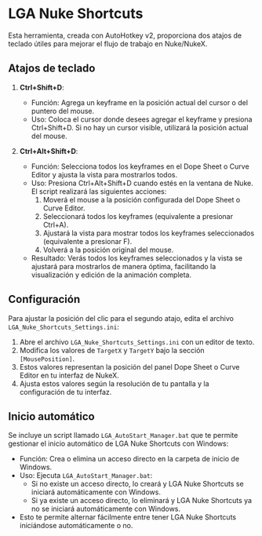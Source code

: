# LGA Nuke Shortcuts

Esta herramienta, creada con AutoHotkey v2, proporciona dos atajos de teclado útiles para mejorar el flujo de trabajo en Nuke/NukeX.

## Atajos de teclado

1. **Ctrl+Shift+D**: 
   - Función: Agrega un keyframe en la posición actual del cursor o del puntero del mouse.
   - Uso: Coloca el cursor donde desees agregar el keyframe y presiona Ctrl+Shift+D. Si no hay un cursor visible, utilizará la posición actual del mouse.

2. **Ctrl+Alt+Shift+D**: 
   - Función: Selecciona todos los keyframes en el Dope Sheet o Curve Editor y ajusta la vista para mostrarlos todos.
   - Uso: Presiona Ctrl+Alt+Shift+D cuando estés en la ventana de Nuke. El script realizará las siguientes acciones:
     1. Moverá el mouse a la posición configurada del Dope Sheet o Curve Editor.
     2. Seleccionará todos los keyframes (equivalente a presionar Ctrl+A).
     3. Ajustará la vista para mostrar todos los keyframes seleccionados (equivalente a presionar F).
     4. Volverá a la posición original del mouse.
   - Resultado: Verás todos los keyframes seleccionados y la vista se ajustará para mostrarlos de manera óptima, facilitando la visualización y edición de la animación completa.

## Configuración

Para ajustar la posición del clic para el segundo atajo, edita el archivo `LGA_Nuke_Shortcuts_Settings.ini`:

1. Abre el archivo `LGA_Nuke_Shortcuts_Settings.ini` con un editor de texto.
2. Modifica los valores de `TargetX` y `TargetY` bajo la sección `[MousePosition]`.
3. Estos valores representan la posición del panel Dope Sheet o Curve Editor en tu interfaz de NukeX.
4. Ajusta estos valores según la resolución de tu pantalla y la configuración de tu interfaz.

## Inicio automático

Se incluye un script llamado `LGA_AutoStart_Manager.bat` que te permite gestionar el inicio automático de LGA Nuke Shortcuts con Windows:

- Función: Crea o elimina un acceso directo en la carpeta de inicio de Windows.
- Uso: Ejecuta `LGA_AutoStart_Manager.bat`:
  - Si no existe un acceso directo, lo creará y LGA Nuke Shortcuts se iniciará automáticamente con Windows.
  - Si ya existe un acceso directo, lo eliminará y LGA Nuke Shortcuts ya no se iniciará automáticamente con Windows.
- Esto te permite alternar fácilmente entre tener LGA Nuke Shortcuts iniciándose automáticamente o no.
